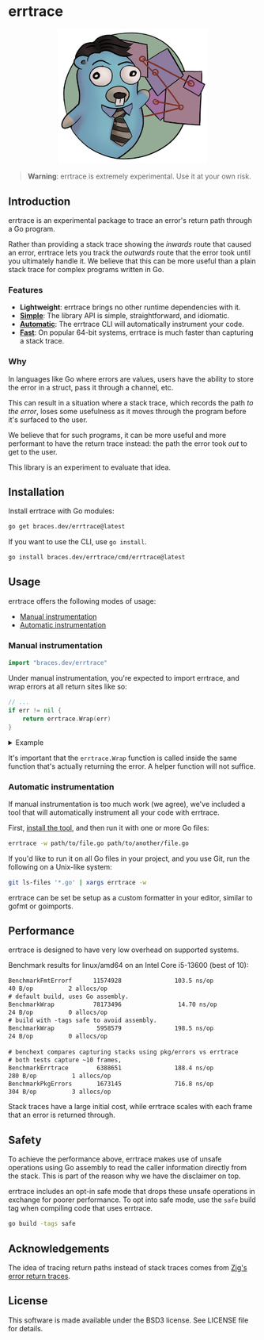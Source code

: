 # errtrace

<div align="center">
  <img src="assets/logo.png" width="300" />
</div>

> **Warning**:
> errtrace is extremely experimental.
> Use it at your own risk.

## Introduction

errtrace is an experimental package to trace an error's return path
through a Go program.

Rather than providing a stack trace
showing the *inwards* route that caused an error,
errtrace lets you track the *outwards* route that the error took
until you ultimately handle it.
We believe that this can be more useful than a plain stack trace
for complex programs written in Go.

### Features

- **Lightweight**:
  errtrace brings no other runtime dependencies with it.
- [**Simple**](#manual-instrumentation):
  The library API is simple, straightforward, and idiomatic.
- [**Automatic**](#automatic-instrumentation):
  The errtrace CLI will automatically instrument your code.
- [**Fast**](#performance):
  On popular 64-bit systems, errtrace is much faster
  than capturing a stack trace.

### Why

In languages like Go where errors are values,
users have the ability to store the error in a struct,
pass it through a channel, etc.

This can result in a situation where a stack trace,
which records the path *to the error*,
loses some usefulness as it moves through the program
before it's surfaced to the user.

We believe that for such programs,
it can be more useful and more performant
to have the return trace instead:
the path the error took *out* to get to the user.

This library is an experiment to evaluate that idea.

## Installation

Install errtrace with Go modules:

```bash
go get braces.dev/errtrace@latest
```

If you want to use the CLI, use `go install`.

```bash
go install braces.dev/errtrace/cmd/errtrace@latest
```

## Usage

errtrace offers the following modes of usage:

- [Manual instrumentation](#manual-instrumentation)
- [Automatic instrumentation](#automatic-instrumentation)

### Manual instrumentation

```go
import "braces.dev/errtrace"
```

Under manual instrumentation,
you're expected to import errtrace,
and wrap errors at all return sites like so:

```go
// ...
if err != nil {
    return errtrace.Wrap(err)
}
```

<details>
<summary>Example</summary>

Given a function like the following:

```go
func writeToFile(path string, src io.Reader) error {
  dst, err := os.Create(path)
  if err != nil {
    return err
  }
  defer dst.Close()

  if _, err := io.Copy(dst, src); err != nil {
    return err
  }

  return nil
}
```

With errtrace, you'd change it to:

```go
func writeToFile(path string, src io.Reader) error {
  dst, err := os.Create(path)
  if err != nil {
    return errtrace.Wrap(err)
  }
  defer dst.Close()

  if _, err := io.Copy(dst, src); err != nil {
    return errtrace.Wrap(err)
  }

  return nil
}
```

</details>

It's important that the `errtrace.Wrap` function is called
inside the same function that's actually returning the error.
A helper function will not suffice.

### Automatic instrumentation

If manual instrumentation is too much work (we agree),
we've included a tool that will automatically instrument
all your code with errtrace.

First, [install the tool](#installation), and then run it with one or more Go files:

```bash
errtrace -w path/to/file.go path/to/another/file.go
```

If you'd like to run it on all Go files in your project,
and you use Git, run the following on a Unix-like system:

```bash
git ls-files '*.go' | xargs errtrace -w
```

errtrace can be set be setup as a custom formatter in your editor,
similar to gofmt or goimports.

## Performance

errtrace is designed to have very low overhead
on supported systems.

Benchmark results for linux/amd64 on an Intel Core i5-13600 (best of 10):
```
BenchmarkFmtErrorf      11574928               103.5 ns/op            40 B/op          2 allocs/op
# default build, uses Go assembly.
BenchmarkWrap           78173496                14.70 ns/op           24 B/op          0 allocs/op
# build with -tags safe to avoid assembly.
BenchmarkWrap            5958579               198.5 ns/op            24 B/op          0 allocs/op

# benchext compares capturing stacks using pkg/errors vs errtrace
# both tests capture ~10 frames,
BenchmarkErrtrace        6388651               188.4 ns/op           280 B/op          1 allocs/op
BenchmarkPkgErrors       1673145               716.8 ns/op           304 B/op          3 allocs/op
```

Stack traces have a large initial cost,
while errtrace scales with each frame that an error is returned through.

## Safety

To achieve the performance above,
errtrace makes use of unsafe operations using Go assembly
to read the caller information directly from the stack.
This is part of the reason why we have the disclaimer on top.

errtrace includes an opt-in safe mode
that drops these unsafe operations in exchange for poorer performance.
To opt into safe mode,
use the `safe` build tag when compiling code that uses errtrace.

```bash
go build -tags safe
```

## Acknowledgements

The idea of tracing return paths instead of stack traces
comes from [Zig's error return traces](https://ziglang.org/documentation/0.11.0/#Error-Return-Traces).

## License

This software is made available under the BSD3 license.
See LICENSE file for details.
